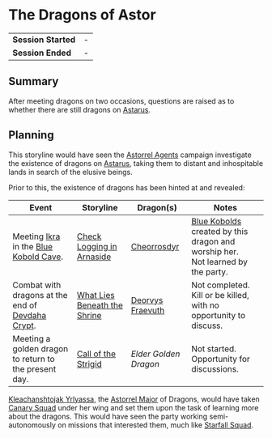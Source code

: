 # The Dragons of Astor

|||
| --- | --- |
| **Session Started** | - | storyline.2
| **Session Ended** | - |

## Summary

After meeting dragons on two occasions, questions are raised as to whether there are still dragons on [Astarus](../../celestial-objects/astarus.md).

## Planning

This storyline would have seen the [Astorrel Agents](../../campaigns/C2-astorrel-agents.md) campaign investigate the existence of dragons on [Astarus](../../celestial-objects/astarus.md), taking them to distant and inhospitable lands in search of the elusive beings.

Prior to this, the existence of dragons has been hinted at and revealed:

| Event | Storyline | Dragon(s) | Notes |
| --- | --- | --- | --- |
| Meeting [Ikra](../../characters/ikra.md) in the [Blue Kobold Cave](../../places/topography/caves/blue-kobold-cave.md). | [Check Logging in Arnaside](../ended/check-logging-in-arnaside.md) | [Cheorrosdyr](../../characters/cheorrosdyr.md) | [Blue Kobolds](../../lineages/blue-kobold.md) created by this dragon and worship her.<br>Not learned by the party. |
| Combat with dragons at the end of [Devdaha Crypt](../../places/structures/dungeons/devdaha-crypt.md). | [What Lies Beneath the Shrine](what-lies-beneath-the-shrine.md) | [Deorvys](../../characters/deorvys.md)<br>[Fraevuth](../../characters/fraevuth.md) | Not completed.<br>Kill or be killed, with no opportunity to discuss. |
| Meeting a golden dragon to return to the present day. | [Call of the Strigid](call-of-the-strigid.md) | *Elder Golden Dragon* | Not started.<br>Opportunity for discussions. |

[Kleachanshtojak Yrlyassa](../../characters/kleachanshtojak-yrlyassa.md), the [Astorrel Major](../../organisations/government/astorrel/ranks/astorrel-major.md) of Dragons, would have taken [Canary Squad](../../organisations/government/astorrel/squads/canary-squad.md) under her wing and set them upon the task of learning more about the dragons. This would have seen the party working semi-autonomously on missions that interested them, much like [Starfall Squad](../../organisations/government/astorrel/squads/starfall-squad.md).
